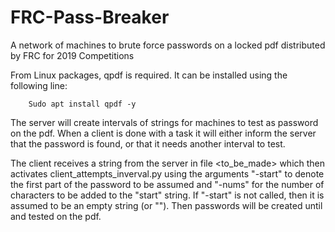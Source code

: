 # FRC-Pass-Breaker

A network of machines to brute force passwords on a locked pdf distributed by FRC for 2019 Competitions

From Linux packages, qpdf is required. It can be installed using the following line:

```
    Sudo apt install qpdf -y
```

The server will create intervals of strings for machines to test as password on the pdf. When a client is done with a task it will either inform the server that the password is found, or that it needs another interval to test.


The client receives a string from the server in file <to_be_made> which then activates client_attempts_inverval.py using the arguments "-start" to denote the first part of the password to be assumed and "-nums" for the number of characters to be added to the "start" string. If "-start" is not called, then it is assumed to be an empty string (or ""). Then passwords will be created until and tested on the pdf.
